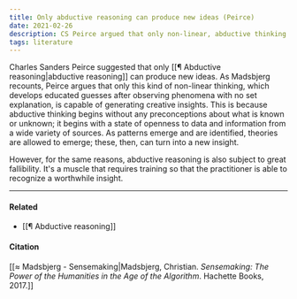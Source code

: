 ```yaml
---
title: Only abductive reasoning can produce new ideas (Peirce)
date: 2021-02-26
description: CS Peirce argued that only non-linear, abductive thinking that begins without preconception can generate novel insights.   
tags: literature
---
```


Charles Sanders Peirce suggested that only [[¶ Abductive reasoning|abductive reasoning]] can produce new ideas. As Madsbjerg recounts, Peirce argues that only this kind of non-linear thinking, which develops educated guesses after observing phenomena with no set explanation, is capable of generating creative insights. This is because abductive thinking begins without any preconceptions about what is known or unknown; it begins with a state of openness to data and information from a wide variety of sources. As patterns emerge and are identified, theories are allowed to emerge; these, then, can turn into a new insight. 

However, for the same reasons, abductive reasoning is also subject to great fallibility. It's a muscle that requires training so that the practitioner is able to recognize a worthwhile insight. 

---
#### Related
- [[¶ Abductive reasoning]]

#### Citation
[[≈ Madsbjerg - Sensemaking|Madsbjerg, Christian. *Sensemaking: The Power of the Humanities in the Age of the Algorithm*. Hachette Books, 2017.]]